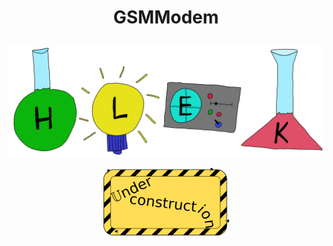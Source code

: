# <p align="center">GSMModem</p>
<p align="center"><img src="../images/hlek.svg"></p>

<p align="center"><img src="../../doxygen/images/under_construction.png"></p>